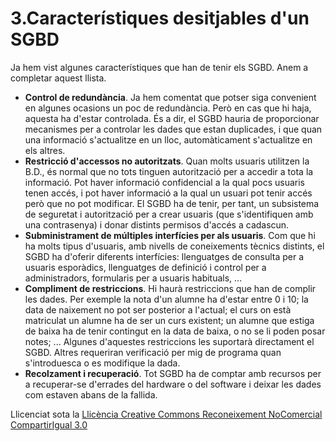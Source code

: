 # **3.Característiques desitjables d'un SGBD**
Ja hem vist algunes característiques que han de tenir els SGBD. Anem a completar aquest llista.

- **Control de redundància**. Ja hem comentat que potser siga convenient en algunes ocasions un poc de redundància. Però en cas que hi haja, aquesta ha d'estar controlada. És a dir, el SGBD hauria de proporcionar mecanismes per a controlar les dades que estan duplicades, i que quan una informació s'actualitze en un lloc, automàticament s'actualitze en els altres.
- **Restricció d'accessos no autoritzats**. Quan molts usuaris utilitzen la B.D., és normal que no tots tinguen autorització per a accedir a tota la informació. Pot haver informació confidencial a la qual pocs usuaris tenen accés, i pot haver informació a la qual un usuari pot tenir accés però que no pot modificar. El SGBD ha de tenir, per tant, un subsistema de seguretat i autorització per a crear usuaris (que s'identifiquen amb una contrasenya) i donar distints permisos d'accés a cadascun.
- **Subministrament de múltiples interfícies per als usuaris**. Com que hi ha molts tipus d'usuaris, amb nivells de coneixements tècnics distints, el SGBD ha d'oferir diferents interfícies: llenguatges de consulta per a usuaris esporàdics, llenguatges de definició i control per a administradors, formularis per a usuaris habituals, ...
- **Compliment de restriccions**. Hi haurà restriccions que han de complir les dades. Per exemple la nota d'un alumne ha d'estar entre 0 i 10; la data de naixement no pot ser posterior a l'actual; el curs on està matriculat un alumne ha de ser un curs existent; un alumne que estiga de baixa ha de tenir contingut en la data de baixa, o no se li poden posar notes; ... Algunes d'aquestes restriccions les suportarà directament el SGBD. Altres requeriran verificació per mig de programa quan s'introduesca o es modifique la dada.
- **Recolzament i recuperació**. Tot SGBD ha de comptar amb recursos per a recuperar-se d'errades del hardware o del software i deixar les dades com estaven abans de la fallida.



Llicenciat sota la [Llicència Creative Commons Reconeixement NoComercial CompartirIgual 3.0](http://creativecommons.org/licenses/by-nc-sa/3.0/)
